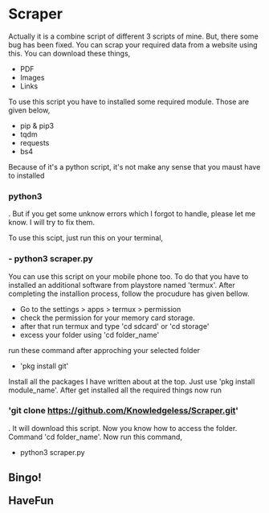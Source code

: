 # Scraper

Actually it is a combine script of different 3 scripts of mine. But, there some bug has been fixed. You can scrap your required data from a website using this. You can download these things,

- PDF
- Images
- Links

To use this script you have to installed some required module. Those are given below,

- pip & pip3
- tqdm
- requests
- bs4 

Because of it's a python script, it's not make any sense that you maust have to installed <h3>python3</h3>. But if you get some unknow errors which I forgot to handle, please let me know. I will try to fix them.

To use this scipt, just run this on your terminal,
<h3> - python3 scraper.py </h3>

You can use this script on your mobile phone too. To do that you have to installed an additional software from playstore named 'termux'. After completing the installion process, follow the procudure has given bellow. 

- Go to the settings > apps > termux > permission 
- check the permission for your memory card storage. 
- after that run termux and type 'cd sdcard' or 'cd storage'
- excess your folder using 'cd folder_name' 

run these command after approching your selected folder 

- 'pkg install git'

Install all the packages I have written about at the top. Just use 'pkg install module_name'. After get installed all the required things now run <h3> 'git clone https://github.com/Knowledgeless/Scraper.git' </h3>. It will download this script. Now you know how to access the folder. Command 'cd folder_name'. 
Now run this command,

- python3 scraper.py

<h2>Bingo! 
  
HaveFun</h2>
